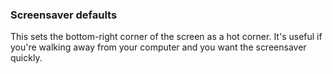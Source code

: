### Screensaver defaults

This sets the bottom-right corner of the screen as a hot corner. It's useful if you're walking away from your computer and you want the screensaver quickly.